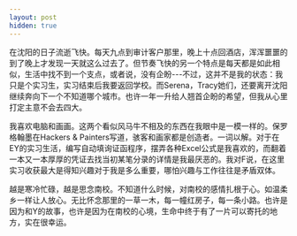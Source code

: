 ```yaml
---
layout: post
hidden: true
---
```


在沈阳的日子流逝飞快。每天九点到审计客户那里，晚上十点回酒店，浑浑噩噩的到了晚上才发现一天就这么过去了。但节奏飞快的另一个特点是每天都是如此相似，生活中找不到一个支点，或者说，没有企盼---不过，这并不是我的状态：我只是个实习生，实习结束后我要返回学校。而Serena，Tracy她们，还要离开沈阳继续奔向下一个不知道哪个城市。也许一年一升给人翘首企盼的希望，但我从心里打定主意不会去四大。

我喜欢电脑和画画。这两个看似风马牛不相及的东西在我眼中是一模一样的。保罗格翰墨在Hackers & Painters写道，骇客和画家都是创造者。一词以解。对于在EY的实习生活，编写自动填询证函程序，摆弄各种Excel公式是我喜欢的，而翻着一本又一本厚厚的凭证去找当初某笔分录的详情是我最厌恶的。我对F说，在这里实习收获最大是得知兴趣对于我是多么重要，哪怕兴趣与工作往往是矛盾双体。

越是寒冷忙碌，越是思念南校。不知道什么时候，对南校的感情扎根于心。如温柔乡一样让人放心。无比怀念那里的一草一木，每一幢红房子，每一条小路。也许是因为和Y的故事，也许是因为在南校的心境，生命中终于有了一片可以寄托的地方，实在很幸运。